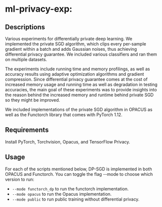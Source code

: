 # ml-privacy-exp:

## Descriptions

Various experiments for differentially private deep learning. We implemented the private SGD algorithm, which clips every per-sample gradient within a batch and adds Gaussian noises, thus achieving differential privacy guarantee. We included various classifiers and ran them on multiple datasets.

The experiments include running time and memory profilings, as well as accuracy results using adaptive optimization algorithms and gradient compression. Since differential privacy guarantee comes at the cost of increased memory usage and running time as well as degradation in testing accuracies, the main goal of these experiments was to provide insights into the reason behind the increased memory and runtime behind private SGD so they might be improved.

We included implementations of the private SGD algorithm in OPACUS as well as the Functorch library that comes with PyTorch 1.12.

## Requirements
Install PyTorch, Torchvision, Opacus, and TensorFlow Privacy.

## Usage

For each of the scripts mentioned below, DP-SGD is implemented in both OPACUS and Functorch. You can toggle the flag --mode to choose which version to run:
* ```--mode functorch_dp``` to run the functorch implementation.
* ```--mode opacus``` to run the Opacus implementation.
* ```--mode public``` to run public training without differential privacy.



